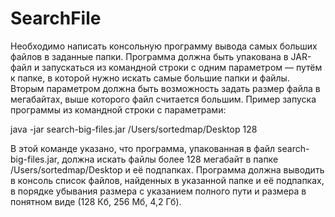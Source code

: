 # SearchFile

Необходимо написать консольную программу вывода самых больших файлов в заданные папки. Программа должна быть упакована в JAR-файл и запускаться из командной строки с одним параметром — путём к папке, в которой нужно искать самые большие папки и файлы. Вторым параметром должна быть возможность задать размер файла в мегабайтах, выше которого файл считается большим.
Пример запуска программы из командной строки с параметрами:

  java -jar search-big-files.jar /Users/sortedmap/Desktop 128

В этой команде указано, что программа, упакованная в файл search-big-files.jar, должна искать файлы более 128 мегабайт в папке /Users/sortedmap/Desktop и её подпапках.
Программа должна выводить в консоль список файлов, найденных в указанной папке и её подпапках, в порядке убывания размера с указанием полного пути и размера в понятном виде (128 Кб, 256 Мб, 4,2 Гб). 
